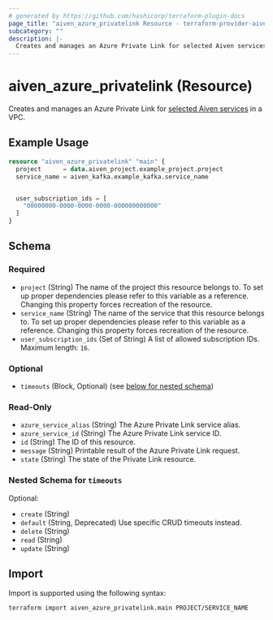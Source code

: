 ```yaml
---
# generated by https://github.com/hashicorp/terraform-plugin-docs
page_title: "aiven_azure_privatelink Resource - terraform-provider-aiven"
subcategory: ""
description: |-
  Creates and manages an Azure Private Link for selected Aiven services https://aiven.io/docs/platform/howto/use-azure-privatelink in a VPC.
---
```


# aiven_azure_privatelink (Resource)

Creates and manages an Azure Private Link for [selected Aiven services](https://aiven.io/docs/platform/howto/use-azure-privatelink) in a VPC.

## Example Usage

```terraform
resource "aiven_azure_privatelink" "main" {
  project      = data.aiven_project.example_project.project
  service_name = aiven_kafka.example_kafka.service_name


  user_subscription_ids = [
    "00000000-0000-0000-0000-000000000000"
  ]
}
```

<!-- schema generated by tfplugindocs -->
## Schema

### Required

- `project` (String) The name of the project this resource belongs to. To set up proper dependencies please refer to this variable as a reference. Changing this property forces recreation of the resource.
- `service_name` (String) The name of the service that this resource belongs to. To set up proper dependencies please refer to this variable as a reference. Changing this property forces recreation of the resource.
- `user_subscription_ids` (Set of String) A list of allowed subscription IDs. Maximum length: `16`.

### Optional

- `timeouts` (Block, Optional) (see [below for nested schema](#nestedblock--timeouts))

### Read-Only

- `azure_service_alias` (String) The Azure Private Link service alias.
- `azure_service_id` (String) The Azure Private Link service ID.
- `id` (String) The ID of this resource.
- `message` (String) Printable result of the Azure Private Link request.
- `state` (String) The state of the Private Link resource.

<a id="nestedblock--timeouts"></a>
### Nested Schema for `timeouts`

Optional:

- `create` (String)
- `default` (String, Deprecated) Use specific CRUD timeouts instead.
- `delete` (String)
- `read` (String)
- `update` (String)

## Import

Import is supported using the following syntax:

```shell
terraform import aiven_azure_privatelink.main PROJECT/SERVICE_NAME
```
